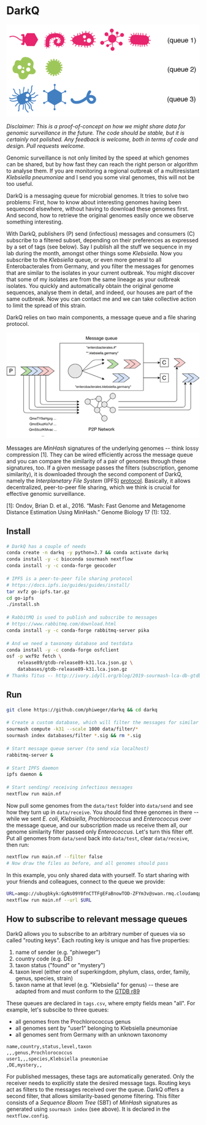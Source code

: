# DarkQ

<!-- ![](img/queue.png) -->

<p align="center">
  <img src="./img/queue.png" width="600">
</p>

_Disclaimer: This is a proof-of-concept on how we might share data for genomic surveillance in the future. The code should be stable, but it is certainly not polished. Any feedback is welcome, both in terms of code and design. Pull requests welcome._ 

Genomic surveillance is not only limited by the speed at which genomes can be shared, but by how fast they can reach the right person or algorithm to analyse them. If you are monitoring a regional outbreak of a multiresistant _Klebsiella pneumoniae_ and I send you some viral genomes, this will not be too useful.

DarkQ is a messaging queue for microbial genomes. It tries to solve two problems: First, how to know about interesting genomes having been sequenced elsewhere, without having to download these genomes first. And second, how to retrieve the original genomes easily once we observe something interesting.

With DarkQ, publishers (P) send (infectious) messages and consumers (C) subscribe to a filtered subset, depending on their preferences as expressed by a set of tags (see below). Say I publish all the stuff we sequence in my lab  during the month, amongst other things some _Klebsiella_. Now you subscribe to the _Klebsiella_ queue, or even more general to all Enterobacterales from Germany, and you filter the messages for genomes that are similar to the isolates in your current outbreak. You might discover that some of my isolates are from the same lineage as your outbreak isolates. You quickly and automatically obtain the original genome sequences, analyse them in detail, and indeed, our houses are part of the same outbreak. Now you can contact me and we can take collective action to limit the spread of this strain.

DarkQ relies on two main components, a message queue and a file sharing protocol. 

<p align="center">
  <img src="./img/flow.png" width="600">
</p>

Messages are _MinHash_ signatures of the underlying genomes -- think lossy compression [1]. They can be wired efficiently across the message queue and you can compare the similarity of a pair of genomes through these signatures, too. If a given message passes the filters (subscription, genome similarity), it is downloaded through the second component of DarkQ, namely the _Interplanetary File System_ (IPFS) [protocol](https://ipfs.io/). Basically, it allows decentralized, peer-to-peer file sharing, which we think is crucial for effective genomic surveillance.

[1]: Ondov, Brian D. et al., 2016. “Mash: Fast Genome and Metagenome Distance Estimation Using MinHash.” Genome Biology 17 (1): 132.


## Install

```bash
# DarkQ has a couple of needs
conda create -n darkq -y python=3.7 && conda activate darkq
conda install -y -c bioconda sourmash nextflow
conda install -y -c conda-forge geocoder

# IPFS is a peer-to-peer file sharing protocol
# https://docs.ipfs.io/guides/guides/install/
tar xvfz go-ipfs.tar.gz
cd go-ipfs
./install.sh

# RabbitMQ is used to publish and subscribe to messages
# https://www.rabbitmq.com/download.html
conda install -y -c conda-forge rabbitmq-server pika

# And we need a taxonomy database and testdata
conda install -y -c conda-forge osfclient
osf -p wxf9z fetch \
    release89/gtdb-release89-k31.lca.json.gz \
    databases/gtdb-release89-k31.lca.json.gz
# Thanks Titus -- http://ivory.idyll.org/blog/2019-sourmash-lca-db-gtdb.html
```


## Run

```bash
git clone https://github.com/phiweger/darkq && cd darkq

# Create a custom database, which will filter the messages for similar genomes
sourmash compute -k31 --scale 1000 data/filter/*
sourmash index databases/filter *.sig && rm *.sig

# Start message queue server (to send via localhost)
rabbitmq-server &

# Start IPFS daemon
ipfs daemon &

# Start sending/ receiving infectious messages
nextflow run main.nf
```

Now pull some genomes from the `data/test` folder into `data/send` and see how they turn up in `data/receive`. You should find three genomes in there -- while we sent _E. coli_, _Klebsiella_, _Prochlorococcus_ and _Enterococcus_ over the message queue, and our subscription made us receive them all, our genome similarity filter passed only _Enterococcus_. Let's turn this filter off. Put all genomes from `data/send` back into `data/test`, clear `data/receive`, then run:

```bash 
nextflow run main.nf --filter false
# Now draw the files as before, and all genomes should pass
```

In this example, you only shared data with yourself. To start sharing with your friends and colleagues, connect to the queue we provide:

```bash
URL=amqp://ubugbkyk:GgNs09Y0fnCTTFgEFaBnowTOD-ZFYm3v@swan.rmq.cloudamqp.com/ubugbkyk
nextflow run main.nf --url $URL
```


## How to subscribe to relevant message queues

DarkQ allows you to subscribe to an arbitrary number of queues via so called "routing keys". Each routing key is unique and has five properties:

1. name of sender (e.g. "phiweger")
2. country code (e.g. DE)
3. taxon status ("found" or "mystery")
4. taxon level (either one of superkingdom, phylum, class, order, family, genus, species, strain)
5. taxon name at that level (e.g. "Klebsiella" for genus) -- these are adapted from and must conform to the [GTDB r89](https://gtdb.ecogenomic.org/)

These queues are declared in `tags.csv`, where empty fields mean "all". For example, let's subscibe to three queues:

- all genomes from the Prochlorococcus genus
- all genomes sent by "user1" belonging to Klebsiella pneumoniae
- all genomes sent from Germany with an unknown taxonomy

```csv
name,country,status,level,taxon
,,,genus,Prochlorococcus
user1,,,species,Klebsiella pneumoniae
,DE,mystery,,
```

For published messages, these tags are automatically generated. Only the receiver needs to explicitly state the desired message tags. Routing keys act as filters to the messages received over the queue. DarkQ offers a second filter, that allows similarity-based genome filtering. This filter consists of a _Sequence Bloom Tree_ (SBT) of _MinHash_ signatures as generated using `sourmash index` (see above). It is declared in the `nextflow.config`.





